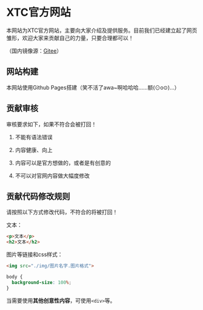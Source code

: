 # XTC官方网站
本网站为XTC官方网站，主要向大家介绍及提供服务。目前我们已经建立起了网页雏形，欢迎大家来贡献自己的力量，只要合理都可以！

（国内镜像源：[Gitee](https://gitee.com/xiaotongmc/XiaotongCodeTeam.github.io)）
## 网站构建
本网站使用Github Pages搭建（笑不活了awa~啊哈哈哈……额(⊙o⊙)…）
## 贡献审核
审核要求如下，如果不符合会被打回！

1. 不能有语法错误

2. 内容健康、向上

3. 内容可以是官方想做的，或者是有创意的

4. 不可以对官网内容做大幅度修改
## 贡献代码修改规则
请按照以下方式修改代码，不符合的将被打回！

文本：

```html
<p>文本</p>
<h2>文本</h2>
```

图片等链接和css样式：

```html
<img src="./img/图片名字.图片格式">
```
```css
body {
  background-size: 100%;
}
```

当需要使用**其他创意性内容**，可使用`<div>`等。
